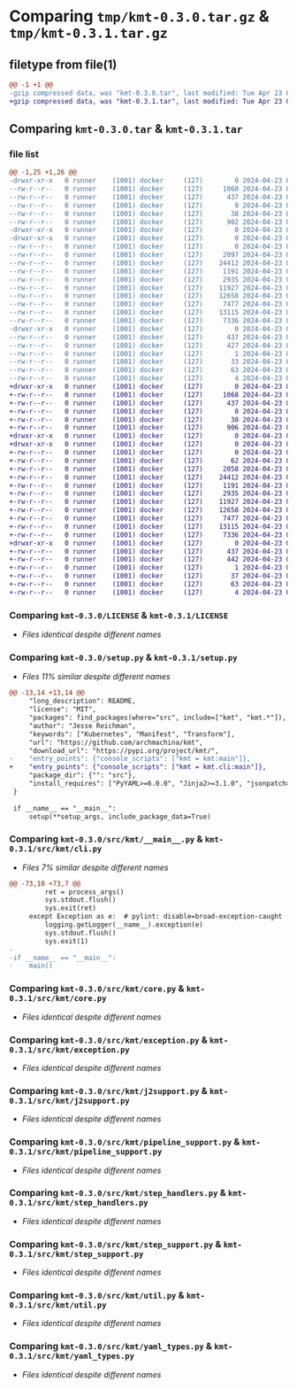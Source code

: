 # Comparing `tmp/kmt-0.3.0.tar.gz` & `tmp/kmt-0.3.1.tar.gz`

## filetype from file(1)

```diff
@@ -1 +1 @@
-gzip compressed data, was "kmt-0.3.0.tar", last modified: Tue Apr 23 01:37:13 2024, max compression
+gzip compressed data, was "kmt-0.3.1.tar", last modified: Tue Apr 23 01:59:27 2024, max compression
```

## Comparing `kmt-0.3.0.tar` & `kmt-0.3.1.tar`

### file list

```diff
@@ -1,25 +1,26 @@
-drwxr-xr-x   0 runner    (1001) docker     (127)        0 2024-04-23 01:37:13.699128 kmt-0.3.0/
--rw-r--r--   0 runner    (1001) docker     (127)     1068 2024-04-23 01:36:59.000000 kmt-0.3.0/LICENSE
--rw-r--r--   0 runner    (1001) docker     (127)      437 2024-04-23 01:37:13.695128 kmt-0.3.0/PKG-INFO
--rw-r--r--   0 runner    (1001) docker     (127)        0 2024-04-23 01:36:59.000000 kmt-0.3.0/README.md
--rw-r--r--   0 runner    (1001) docker     (127)       38 2024-04-23 01:37:13.699128 kmt-0.3.0/setup.cfg
--rw-r--r--   0 runner    (1001) docker     (127)      902 2024-04-23 01:36:59.000000 kmt-0.3.0/setup.py
-drwxr-xr-x   0 runner    (1001) docker     (127)        0 2024-04-23 01:37:13.695128 kmt-0.3.0/src/
-drwxr-xr-x   0 runner    (1001) docker     (127)        0 2024-04-23 01:37:13.695128 kmt-0.3.0/src/kmt/
--rw-r--r--   0 runner    (1001) docker     (127)        0 2024-04-23 01:36:59.000000 kmt-0.3.0/src/kmt/__init__.py
--rw-r--r--   0 runner    (1001) docker     (127)     2097 2024-04-23 01:36:59.000000 kmt-0.3.0/src/kmt/__main__.py
--rw-r--r--   0 runner    (1001) docker     (127)    24412 2024-04-23 01:36:59.000000 kmt-0.3.0/src/kmt/core.py
--rw-r--r--   0 runner    (1001) docker     (127)     1191 2024-04-23 01:36:59.000000 kmt-0.3.0/src/kmt/exception.py
--rw-r--r--   0 runner    (1001) docker     (127)     2935 2024-04-23 01:36:59.000000 kmt-0.3.0/src/kmt/j2support.py
--rw-r--r--   0 runner    (1001) docker     (127)    11927 2024-04-23 01:36:59.000000 kmt-0.3.0/src/kmt/pipeline_support.py
--rw-r--r--   0 runner    (1001) docker     (127)    12658 2024-04-23 01:36:59.000000 kmt-0.3.0/src/kmt/step_handlers.py
--rw-r--r--   0 runner    (1001) docker     (127)     7477 2024-04-23 01:36:59.000000 kmt-0.3.0/src/kmt/step_support.py
--rw-r--r--   0 runner    (1001) docker     (127)    13115 2024-04-23 01:36:59.000000 kmt-0.3.0/src/kmt/util.py
--rw-r--r--   0 runner    (1001) docker     (127)     7336 2024-04-23 01:36:59.000000 kmt-0.3.0/src/kmt/yaml_types.py
-drwxr-xr-x   0 runner    (1001) docker     (127)        0 2024-04-23 01:37:13.695128 kmt-0.3.0/src/kmt.egg-info/
--rw-r--r--   0 runner    (1001) docker     (127)      437 2024-04-23 01:37:13.000000 kmt-0.3.0/src/kmt.egg-info/PKG-INFO
--rw-r--r--   0 runner    (1001) docker     (127)      427 2024-04-23 01:37:13.000000 kmt-0.3.0/src/kmt.egg-info/SOURCES.txt
--rw-r--r--   0 runner    (1001) docker     (127)        1 2024-04-23 01:37:13.000000 kmt-0.3.0/src/kmt.egg-info/dependency_links.txt
--rw-r--r--   0 runner    (1001) docker     (127)       33 2024-04-23 01:37:13.000000 kmt-0.3.0/src/kmt.egg-info/entry_points.txt
--rw-r--r--   0 runner    (1001) docker     (127)       63 2024-04-23 01:37:13.000000 kmt-0.3.0/src/kmt.egg-info/requires.txt
--rw-r--r--   0 runner    (1001) docker     (127)        4 2024-04-23 01:37:13.000000 kmt-0.3.0/src/kmt.egg-info/top_level.txt
+drwxr-xr-x   0 runner    (1001) docker     (127)        0 2024-04-23 01:59:27.634597 kmt-0.3.1/
+-rw-r--r--   0 runner    (1001) docker     (127)     1068 2024-04-23 01:59:13.000000 kmt-0.3.1/LICENSE
+-rw-r--r--   0 runner    (1001) docker     (127)      437 2024-04-23 01:59:27.634597 kmt-0.3.1/PKG-INFO
+-rw-r--r--   0 runner    (1001) docker     (127)        0 2024-04-23 01:59:13.000000 kmt-0.3.1/README.md
+-rw-r--r--   0 runner    (1001) docker     (127)       38 2024-04-23 01:59:27.634597 kmt-0.3.1/setup.cfg
+-rw-r--r--   0 runner    (1001) docker     (127)      906 2024-04-23 01:59:13.000000 kmt-0.3.1/setup.py
+drwxr-xr-x   0 runner    (1001) docker     (127)        0 2024-04-23 01:59:27.630597 kmt-0.3.1/src/
+drwxr-xr-x   0 runner    (1001) docker     (127)        0 2024-04-23 01:59:27.630597 kmt-0.3.1/src/kmt/
+-rw-r--r--   0 runner    (1001) docker     (127)        0 2024-04-23 01:59:13.000000 kmt-0.3.1/src/kmt/__init__.py
+-rw-r--r--   0 runner    (1001) docker     (127)       62 2024-04-23 01:59:13.000000 kmt-0.3.1/src/kmt/__main__.py
+-rw-r--r--   0 runner    (1001) docker     (127)     2058 2024-04-23 01:59:13.000000 kmt-0.3.1/src/kmt/cli.py
+-rw-r--r--   0 runner    (1001) docker     (127)    24412 2024-04-23 01:59:13.000000 kmt-0.3.1/src/kmt/core.py
+-rw-r--r--   0 runner    (1001) docker     (127)     1191 2024-04-23 01:59:13.000000 kmt-0.3.1/src/kmt/exception.py
+-rw-r--r--   0 runner    (1001) docker     (127)     2935 2024-04-23 01:59:13.000000 kmt-0.3.1/src/kmt/j2support.py
+-rw-r--r--   0 runner    (1001) docker     (127)    11927 2024-04-23 01:59:13.000000 kmt-0.3.1/src/kmt/pipeline_support.py
+-rw-r--r--   0 runner    (1001) docker     (127)    12658 2024-04-23 01:59:13.000000 kmt-0.3.1/src/kmt/step_handlers.py
+-rw-r--r--   0 runner    (1001) docker     (127)     7477 2024-04-23 01:59:13.000000 kmt-0.3.1/src/kmt/step_support.py
+-rw-r--r--   0 runner    (1001) docker     (127)    13115 2024-04-23 01:59:13.000000 kmt-0.3.1/src/kmt/util.py
+-rw-r--r--   0 runner    (1001) docker     (127)     7336 2024-04-23 01:59:13.000000 kmt-0.3.1/src/kmt/yaml_types.py
+drwxr-xr-x   0 runner    (1001) docker     (127)        0 2024-04-23 01:59:27.634597 kmt-0.3.1/src/kmt.egg-info/
+-rw-r--r--   0 runner    (1001) docker     (127)      437 2024-04-23 01:59:27.000000 kmt-0.3.1/src/kmt.egg-info/PKG-INFO
+-rw-r--r--   0 runner    (1001) docker     (127)      442 2024-04-23 01:59:27.000000 kmt-0.3.1/src/kmt.egg-info/SOURCES.txt
+-rw-r--r--   0 runner    (1001) docker     (127)        1 2024-04-23 01:59:27.000000 kmt-0.3.1/src/kmt.egg-info/dependency_links.txt
+-rw-r--r--   0 runner    (1001) docker     (127)       37 2024-04-23 01:59:27.000000 kmt-0.3.1/src/kmt.egg-info/entry_points.txt
+-rw-r--r--   0 runner    (1001) docker     (127)       63 2024-04-23 01:59:27.000000 kmt-0.3.1/src/kmt.egg-info/requires.txt
+-rw-r--r--   0 runner    (1001) docker     (127)        4 2024-04-23 01:59:27.000000 kmt-0.3.1/src/kmt.egg-info/top_level.txt
```

### Comparing `kmt-0.3.0/LICENSE` & `kmt-0.3.1/LICENSE`

 * *Files identical despite different names*

### Comparing `kmt-0.3.0/setup.py` & `kmt-0.3.1/setup.py`

 * *Files 11% similar despite different names*

```diff
@@ -13,14 +13,14 @@
     "long_description": README,
     "license": "MIT",
     "packages": find_packages(where="src", include=["kmt", "kmt.*"]),
     "author": "Jesse Reichman",
     "keywords": ["Kubernetes", "Manifest", "Transform"],
     "url": "https://github.com/archmachina/kmt",
     "download_url": "https://pypi.org/project/kmt/",
-    "entry_points": {"console_scripts": ["kmt = kmt:main"]},
+    "entry_points": {"console_scripts": ["kmt = kmt.cli:main"]},
     "package_dir": {"": "src"},
     "install_requires": ["PyYAML>=6.0.0", "Jinja2>=3.1.0", "jsonpatch>=1.33", "jsonpath-ng>=1.6.1"],
 }
 
 if __name__ == "__main__":
     setup(**setup_args, include_package_data=True)
```

### Comparing `kmt-0.3.0/src/kmt/__main__.py` & `kmt-0.3.1/src/kmt/cli.py`

 * *Files 7% similar despite different names*

```diff
@@ -73,10 +73,7 @@
         ret = process_args()
         sys.stdout.flush()
         sys.exit(ret)
     except Exception as e:  # pylint: disable=broad-exception-caught
         logging.getLogger(__name__).exception(e)
         sys.stdout.flush()
         sys.exit(1)
-
-if __name__ == "__main__":
-    main()
```

### Comparing `kmt-0.3.0/src/kmt/core.py` & `kmt-0.3.1/src/kmt/core.py`

 * *Files identical despite different names*

### Comparing `kmt-0.3.0/src/kmt/exception.py` & `kmt-0.3.1/src/kmt/exception.py`

 * *Files identical despite different names*

### Comparing `kmt-0.3.0/src/kmt/j2support.py` & `kmt-0.3.1/src/kmt/j2support.py`

 * *Files identical despite different names*

### Comparing `kmt-0.3.0/src/kmt/pipeline_support.py` & `kmt-0.3.1/src/kmt/pipeline_support.py`

 * *Files identical despite different names*

### Comparing `kmt-0.3.0/src/kmt/step_handlers.py` & `kmt-0.3.1/src/kmt/step_handlers.py`

 * *Files identical despite different names*

### Comparing `kmt-0.3.0/src/kmt/step_support.py` & `kmt-0.3.1/src/kmt/step_support.py`

 * *Files identical despite different names*

### Comparing `kmt-0.3.0/src/kmt/util.py` & `kmt-0.3.1/src/kmt/util.py`

 * *Files identical despite different names*

### Comparing `kmt-0.3.0/src/kmt/yaml_types.py` & `kmt-0.3.1/src/kmt/yaml_types.py`

 * *Files identical despite different names*

